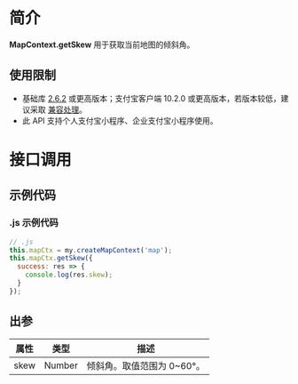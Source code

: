 
# 简介
**MapContext.getSkew** 用于获取当前地图的倾斜角。

## 使用限制

- 基础库 [2.6.2](https://opendocs.alipay.com/mini/01iq3i) 或更高版本；支付宝客户端 10.2.0 或更高版本，若版本较低，建议采取 [兼容处理](https://opendocs.alipay.com/mini/framework/compatibility)。
- 此 API 支持个人支付宝小程序、企业支付宝小程序使用。

# 接口调用

## 示例代码

### .js 示例代码
```javascript
// .js
this.mapCtx = my.createMapContext('map');
this.mapCtx.getSkew({
  success: res => {
    console.log(res.skew);
  }
});
```

## 出参
| **属性** | **类型** | **描述** |
| --- | --- | --- |
| skew | Number | 倾斜角。取值范围为 0~60°。 |


